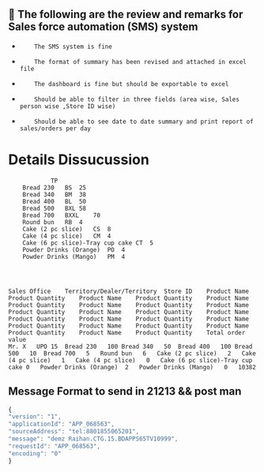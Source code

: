 
## 🚀 The following are the review and remarks for Sales force automation (SMS) system


-         The SMS system is fine

-         The format of summary has been revised and attached in excel file

-         The dashboard is fine but should be exportable to excel

-         Should be able to filter in three fields (area wise, Sales person wise ,Store ID wise)

-         Should be able to see date to date summary and print report of sales/orders per day


# Details Dissucussion
				TP																								
		Bread 230	BS	25																								
		Bread 340	BM	38																								
		Bread 400	BL	50																								
		Bread 500	BXL	58																								
		Bread 700	BXXL	70																								
		Round bun	RB	4																								
		Cake (2 pc slice)	CS	8																								
		Cake (4 pc slice)	CM	4																								
		Cake (6 pc slice)-Tray cup cake	CT	5																								
		Powder Drinks (Orange)	PO	4																								
		Powder Drinks (Mango)	PM	4																								
																												
																												
																												
																												
	Sales Office 	Territory/Dealer/Territory	Store ID	Product Name	Product Quantity	Product Name	Product Quantity	Product Name	Product Quantity	Product Name	Product Quantity	Product Name	Product Quantity	Product Name	Product Quantity	Product Name	Product Quantity	Product Name	Product Quantity	Product Name	Product Quantity	Product Name	Product Quantity	Product Name	Product Quantity	Product Name	Product Quantity	Total order value
	Mr. X	UPO	15	Bread 230	100	Bread 340	50	Bread 400	100	Bread 500	10	Bread 700	5	Round bun	6	Cake (2 pc slice)	2	Cake (4 pc slice)	1	Cake (4 pc slice)	0	Cake (6 pc slice)-Tray cup cake	0	Powder Drinks (Orange)	2	Powder Drinks (Mango)	0	10382
																												


## Message Format to send in 21213 && post man 

```javascript
{
"version": "1",
"applicationId": "APP_068563",
"sourceAddress": "tel:8801855065201",
"message": "demz Raihan.CTG.15.BDAPPS65TV10999",
"requestId": "APP_068563",
"encoding": "0"
}
```
